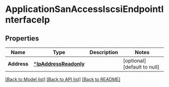 # ApplicationSanAccessIscsiEndpointInterfaceIp

## Properties
Name | Type | Description | Notes
------------ | ------------- | ------------- | -------------
**Address** | [***IpAddressReadonly**](ip_address_readonly.md) |  | [optional] [default to null]

[[Back to Model list]](../README.md#documentation-for-models) [[Back to API list]](../README.md#documentation-for-api-endpoints) [[Back to README]](../README.md)


